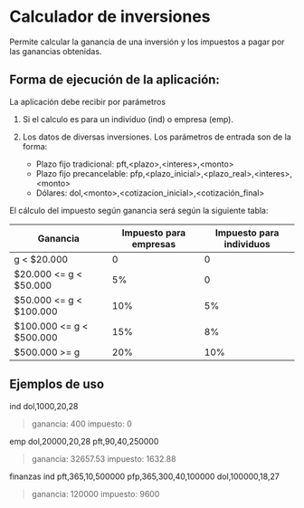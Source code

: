 Calculador de inversiones
===========================

Permite calcular la ganancia de una inversión y los impuestos a pagar por las ganancias obtenidas.

## Forma de ejecución de la aplicación:

La aplicación debe recibir por parámetros 
1) Si el calculo es para un individuo (ind) o empresa (emp).
2) Los datos de diversas inversiones.
Los parámetros de entrada son de la forma:

    - Plazo fijo tradicional: pft,\<plazo>,\<interes>,\<monto>
    - Plazo fijo precancelable: pfp,<plazo_inicial>,<plazo_real>,\<interes>,\<monto>
    - Dólares: dol,\<monto>,<cotizacion_inicial>,<cotización_final>

El cálculo del impuesto según ganancia será según la siguiente tabla:

 Ganancia        | Impuesto para empresas           | Impuesto para individuos |
| ------------- |-------------| -----|
| g < $20.000   | 0 | 0 |
| $20.000 <= g < $50.000      | 5%      |   0|
| $50.000 <= g < $100.000      | 10%      |   5%|
| $100.000 <= g < $500.000     | 15%      |   8%|
| $500.000 >= g      | 20%      |   10%|


## Ejemplos de uso
ind dol,1000,20,28
> ganancia: 400 impuesto: 0

emp dol,20000,20,28 pft,90,40,250000
> ganancia: 32657.53 impuesto: 1632.88

finanzas ind pft,365,10,500000 pfp,365,300,40,100000 dol,100000,18,27
> ganancia: 120000 impuesto: 9600

